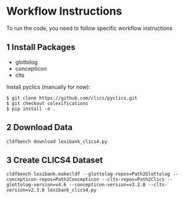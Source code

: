 # Workflow Instructions

To run the code, you need to follow specific workflow instructions

## 1 Install Packages

- glottolog
- concepticon
- clts

Install pyclics (manually for now):

```
$ git clone https://github.com/clics/pyclics.git
$ git checkout colexifications
$ pip install -e .
```

## 2 Download Data

```
cldfbench download lexibank_clics4.py
```

## 3 Create CLICS4 Dataset

```
cldfbench lexibank.makecldf --glottolog-repos=Path2Glottolog --concepticon-repos=Path2Concepticon --clts-repos=Path2Clics --glottolog-version=v4.6 --concepticon-version=v3.2.0 --clts-version=v2.3.0 lexibank_clics4.py
```


